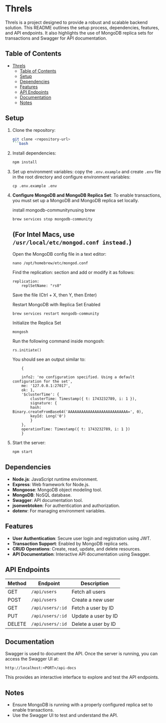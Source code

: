 # Threls

Threls is a project designed to provide a robust and scalable backend solution. This README outlines the setup process, dependencies, features, and API endpoints. It also highlights the use of MongoDB replica sets for transactions and Swagger for API documentation.

## Table of Contents

- [Threls](#threls)
  - [Table of Contents](#table-of-contents)
  - [Setup](#setup)
  - [Dependencies](#dependencies)
  - [Features](#features)
  - [API Endpoints](#api-endpoints)
  - [Documentation](#documentation)
  - [Notes](#notes)

## Setup

1. Clone the repository:

    ```bash
    git clone <repository-url>
    ```bash

2. Install dependencies:

    ```bash
    npm install
    ```

3. Set up environment variables:
    copy the `.env.example` and create `.env` file in the root directory and configure environment variables:

    ```
    cp .env.example .env

    ```

4. **Configure MongoDB and MongoDB Replica Set**:
    To enable transactions, you must set up a MongoDB and MongoDB replica set locally.

    install mongodb-communitynusing brew

    ```
    brew services stop mongodb-community
    ```

   (For Intel Macs, use `/usr/local/etc/mongod.conf instead.`)
    ---

    Open the MongoDB config file in a text editor:

    ```
    nano /opt/homebrew/etc/mongod.conf

    ```

    Find the replication: section and add or modify it as follows:

    ```
    replication:
        replSetName: "rs0"

    ```

    Save the file (Ctrl + X, then Y, then Enter)

    Restart MongoDB with Replica Set Enabled

    ```
    brew services restart mongodb-community

    ```

    Initialize the Replica Set

    ```
    mongosh
    ```

    Run the following command inside mongosh:

    ```
    rs.initiate()
    ```

    You should see an output similar to:

    ```
        {

        info2: 'no configuration specified. Using a default configuration for the set',
        me: '127.0.0.1:27017',
        ok: 1,
        '$clusterTime': {
            clusterTime: Timestamp({ t: 1743232789, i: 1 }),
            signature: {
            hash: Binary.createFromBase64('AAAAAAAAAAAAAAAAAAAAAAAAAAA=', 0),
            keyId: Long('0')
            }
        },
        operationTime: Timestamp({ t: 1743232789, i: 1 })
        }
    ```

5. Start the server:

    ```bash
    npm start
    ```

## Dependencies

- **Node.js**: JavaScript runtime environment.
- **Express**: Web framework for Node.js.
- **Mongoose**: MongoDB object modeling tool.
- **MongoDB**: NoSQL database.
- **Swagger**: API documentation tool.
- **jsonwebtoken**: For authentication and authorization.
- **dotenv**: For managing environment variables.

## Features

- **User Authentication**: Secure user login and registration using JWT.
- **Transaction Support**: Enabled by MongoDB replica sets.
- **CRUD Operations**: Create, read, update, and delete resources.
- **API Documentation**: Interactive API documentation using Swagger.

## API Endpoints

| Method | Endpoint         | Description               |
|--------|------------------|---------------------------|
| GET    | `/api/users`     | Fetch all users           |
| POST   | `/api/users`     | Create a new user         |
| GET    | `/api/users/:id` | Fetch a user by ID        |
| PUT    | `/api/users/:id` | Update a user by ID       |
| DELETE | `/api/users/:id` | Delete a user by ID       |

## Documentation

Swagger is used to document the API. Once the server is running, you can access the Swagger UI at:

```
http://localhost:<PORT>/api-docs
```

This provides an interactive interface to explore and test the API endpoints.

## Notes

- Ensure MongoDB is running with a properly configured replica set to enable transactions.
- Use the Swagger UI to test and understand the API.
